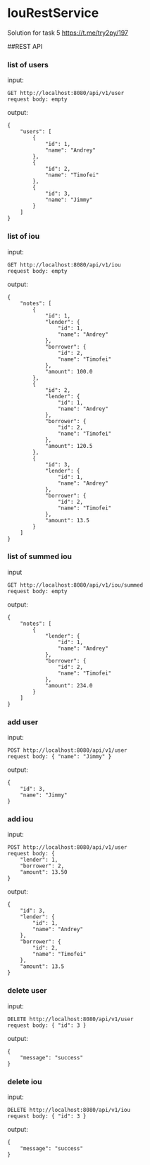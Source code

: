# IouRestService
Solution for task 5 https://t.me/try2py/197

##REST API
### list of users
input:
```
GET http://localhost:8080/api/v1/user
request body: empty
``` 

output:
```
{
    "users": [
        {
            "id": 1,
            "name": "Andrey"
        },
        {
            "id": 2,
            "name": "Timofei"
        },
        {
            "id": 3,
            "name": "Jimmy"
        }
    ]
}
```


### list of iou
input:
```
GET http://localhost:8080/api/v1/iou
request body: empty
``` 

output:
```
{
    "notes": [
        {
            "id": 1,
            "lender": {
                "id": 1,
                "name": "Andrey"
            },
            "borrower": {
                "id": 2,
                "name": "Timofei"
            },
            "amount": 100.0
        },
        {
            "id": 2,
            "lender": {
                "id": 1,
                "name": "Andrey"
            },
            "borrower": {
                "id": 2,
                "name": "Timofei"
            },
            "amount": 120.5
        },
        {
            "id": 3,
            "lender": {
                "id": 1,
                "name": "Andrey"
            },
            "borrower": {
                "id": 2,
                "name": "Timofei"
            },
            "amount": 13.5
        }
    ]
}
```


### list of summed iou
input
```
GET http://localhost:8080/api/v1/iou/summed
request body: empty
```

output:
```
{
    "notes": [
        {
            "lender": {
                "id": 1,
                "name": "Andrey"
            },
            "borrower": {
                "id": 2,
                "name": "Timofei"
            },
            "amount": 234.0
        }
    ]
}
```


### add user
input:
```
POST http://localhost:8080/api/v1/user
request body: { "name": "Jimmy" }
``` 

output:
```
{
    "id": 3,
    "name": "Jimmy"
}
```

### add iou
input:
```
POST http://localhost:8080/api/v1/user
request body: {
    "lender": 1,
    "borrower": 2,
    "amount": 13.50
}
``` 

output:
```
{
    "id": 3,
    "lender": {
        "id": 1,
        "name": "Andrey"
    },
    "borrower": {
        "id": 2,
        "name": "Timofei"
    },
    "amount": 13.5
}
```

### delete user
input:
```
DELETE http://localhost:8080/api/v1/user
request body: { "id": 3 }
``` 

output:
```
{
    "message": "success"
}
```

### delete iou
input:
```
DELETE http://localhost:8080/api/v1/iou
request body: { "id": 3 }
```

output:
```
{
    "message": "success"
}
```
